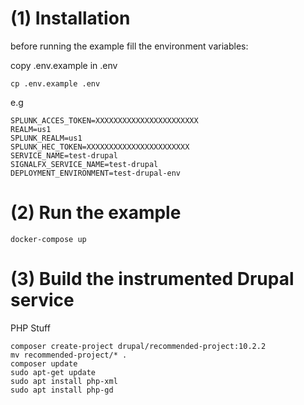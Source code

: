 # (1) Installation

before running the example fill the environment variables:

copy .env.example in .env 

```
cp .env.example .env
```

e.g
```
SPLUNK_ACCES_TOKEN=XXXXXXXXXXXXXXXXXXXXXXX
REALM=us1
SPLUNK_REALM=us1
SPLUNK_HEC_TOKEN=XXXXXXXXXXXXXXXXXXXXXXX
SERVICE_NAME=test-drupal
SIGNALFX_SERVICE_NAME=test-drupal
DEPLOYMENT_ENVIRONMENT=test-drupal-env

```

# (2) Run the example

```
docker-compose up
```

# (3) Build the instrumented Drupal service

PHP Stuff

```
composer create-project drupal/recommended-project:10.2.2
mv recommended-project/* .
composer update
sudo apt-get update
sudo apt install php-xml
sudo apt install php-gd
```
